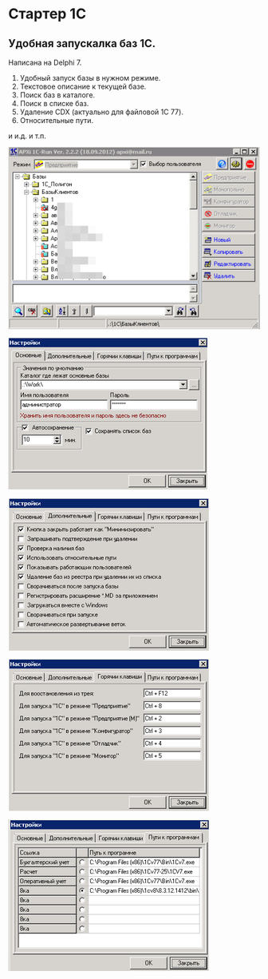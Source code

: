 # Стартер 1С

## Удобная запускалка баз 1С.

Написана на Delphi 7.

1. Удобный запуск базы в нужном режиме.
2. Текстовое описание к текущей базе.
3. Поиск баз в каталоге.
4. Поиск в списке баз.
5. Удаление CDX (актуально для файловой 1С 77).
6. Относительные пути.

и и.д. и т.п.

![](https://github.com/Anvar28/1C-Starter/blob/master/image/main.png)

![](https://github.com/Anvar28/1C-Starter/blob/master/image/prop1.png)

![](https://github.com/Anvar28/1C-Starter/blob/master/image/prop2.png)

![](https://github.com/Anvar28/1C-Starter/blob/master/image/prop3.png)

![](https://github.com/Anvar28/1C-Starter/blob/master/image/prop4.png)


